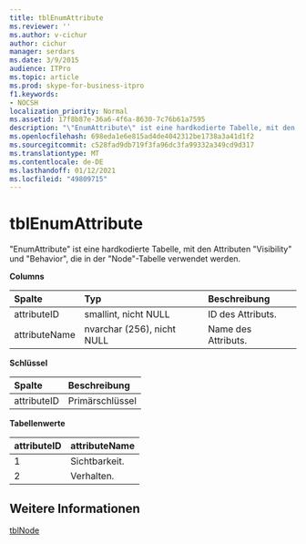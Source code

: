 ```yaml
---
title: tblEnumAttribute
ms.reviewer: ''
ms.author: v-cichur
author: cichur
manager: serdars
ms.date: 3/9/2015
audience: ITPro
ms.topic: article
ms.prod: skype-for-business-itpro
f1.keywords:
- NOCSH
localization_priority: Normal
ms.assetid: 17f8b87e-36a6-4f6a-8630-7c76b61a7595
description: "\"EnumAttribute\" ist eine hardkodierte Tabelle, mit den Attributen \"Visibility\" und \"Behavior\", die in der \"Node\"-Tabelle verwendet werden."
ms.openlocfilehash: 698eda1e6e815ad4de4042312be1738a3a41d1f2
ms.sourcegitcommit: c528fad9db719f3fa96dc3fa99332a349cd9d317
ms.translationtype: MT
ms.contentlocale: de-DE
ms.lasthandoff: 01/12/2021
ms.locfileid: "49809715"
---
```

# <a name="tblenumattribute"></a>tblEnumAttribute
 
"EnumAttribute" ist eine hardkodierte Tabelle, mit den Attributen "Visibility" und "Behavior", die in der "Node"-Tabelle verwendet werden.
  
**Columns**

|**Spalte**|**Typ**|**Beschreibung**|
|:-----|:-----|:-----|
|attributeID  <br/> |smallint, nicht NULL  <br/> |ID des Attributs.  <br/> |
|attributeName  <br/> |nvarchar (256), nicht NULL  <br/> |Name des Attributs.  <br/> |
   
**Schlüssel**

|**Spalte**|**Beschreibung**|
|:-----|:-----|
|attributeID  <br/> |Primärschlüssel  <br/> |
   
**Tabellenwerte**

|**attributeID**|**attributeName**|
|:-----|:-----|
|1   <br/> |Sichtbarkeit.  <br/> |
|2   <br/> |Verhalten.  <br/> |
   
## <a name="see-also"></a>Weitere Informationen

[tblNode](tblnode.md)
